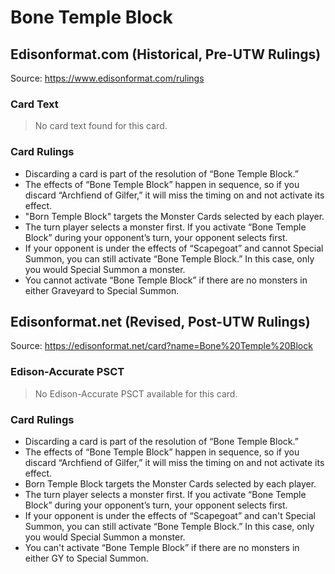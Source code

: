 # Bone Temple Block

## Edisonformat.com (Historical, Pre-UTW Rulings)

Source: https://www.edisonformat.com/rulings

### Card Text

> No card text found for this card.

### Card Rulings

*   Discarding a card is part of the resolution of “Bone Temple Block.”
*   The effects of “Bone Temple Block” happen in sequence, so if you discard “Archfiend of Gilfer,” it will miss the timing on and not activate its effect.
*   "Born Temple Block" targets the Monster Cards selected by each player.
*   The turn player selects a monster first. If you activate “Bone Temple Block” during your opponent’s turn, your opponent selects first.
*   If your opponent is under the effects of “Scapegoat” and cannot Special Summon, you can still activate “Bone Temple Block.” In this case, only you would Special Summon a monster.
*   You cannot activate “Bone Temple Block” if there are no monsters in either Graveyard to Special Summon.

## Edisonformat.net (Revised, Post-UTW Rulings)

Source: https://edisonformat.net/card?name=Bone%20Temple%20Block

### Edison-Accurate PSCT

> No Edison-Accurate PSCT available for this card.

### Card Rulings

*   Discarding a card is part of the resolution of “Bone Temple Block.”
*   The effects of “Bone Temple Block” happen in sequence, so if you discard “Archfiend of Gilfer,” it will miss the timing on and not activate its effect.
*   Born Temple Block targets the Monster Cards selected by each player.
*   The turn player selects a monster first. If you activate “Bone Temple Block” during your opponent’s turn, your opponent selects first.
*   If your opponent is under the effects of “Scapegoat” and can't Special Summon, you can still activate “Bone Temple Block.” In this case, only you would Special Summon a monster.
*   You can't activate “Bone Temple Block” if there are no monsters in either GY to Special Summon.
            